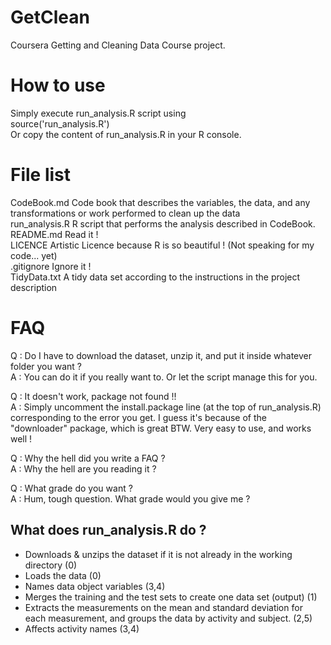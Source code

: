 GetClean
========

Coursera Getting and Cleaning Data Course project.

# How to use

Simply execute run_analysis.R script using <br/>
source('run_analysis.R') <br/>
Or copy the content of run_analysis.R in your R console.

# File list

CodeBook.md 		Code book that describes the variables, the data, and any transformations or work performed to clean up the data <br/>
run_analysis.R 		R script that performs the analysis described in CodeBook.
README.md 			Read it ! <br/>
LICENCE 			Artistic Licence because R is so beautiful ! (Not speaking for my code... yet) <br/>
.gitignore 			Ignore it ! <br/>
TidyData.txt 		A tidy data set according to the instructions in the project description

# FAQ

Q : Do I have to download the dataset, unzip it, and put it inside whatever folder you want ? <br/>
A : You can do it if you really want to. Or let the script manage this for you.

Q : It doesn't work, package not found !! <br/>
A : Simply uncomment the install.package line (at the top of run_analysis.R) corresponding to the error you get. I guess it's because of the "downloader" package, which is great BTW. Very easy to use, and works well !

Q : Why the hell did you write a FAQ ? <br/>
A : Why the hell are you reading it ?

Q : What grade do you want ? <br/>
A : Hum, tough question. What grade would you give me ?

## What does run_analysis.R do ?

- Downloads & unzips the dataset if it is not already in the working directory (0)
- Loads the data (0)
- Names data object variables (3,4)
- Merges the training and the test sets to create one data set (output) (1)
- Extracts the measurements on the mean and standard deviation for each measurement, and groups the data by activity and subject. (2,5)
- Affects activity names (3,4)
